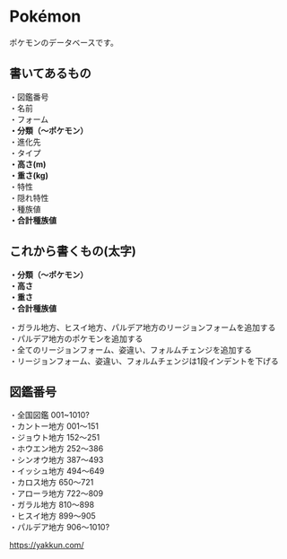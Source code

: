 # Pokémon
ポケモンのデータベースです。

## 書いてあるもの<br>
・図鑑番号<br>
・名前<br>
・フォーム<br>
**・分類（～ポケモン）**<br>
・進化先<br>
・タイプ<br>
**・高さ(m)<br>**
**・重さ(kg)<br>**
・特性<br>
・隠れ特性<br>
・種族値<br>
**・合計種族値<br>**

## これから書くもの(太字)<br>
**・分類（～ポケモン）<br>**
**・高さ<br>**
**・重さ<br>**
**・合計種族値<br>**

・ガラル地方、ヒスイ地方、パルデア地方のリージョンフォームを追加する<br>
・パルデア地方のポケモンを追加する<br>
・全てのリージョンフォーム、姿違い、フォルムチェンジを追加する<br>
・リージョンフォーム、姿違い、フォルムチェンジは1段インデントを下げる<br>

## 図鑑番号<br>
・全国図鑑      001~1010?<br>
・カントー地方  001〜151<br>
・ジョウト地方  152〜251<br>
・ホウエン地方  252〜386<br>
・シンオウ地方  387〜493<br>
・イッシュ地方  494〜649<br>
・カロス地方    650〜721<br>
・アローラ地方  722〜809<br>
・ガラル地方    810〜898<br>
・ヒスイ地方    899〜905<br>
・パルデア地方  906〜1010?<br>

https://yakkun.com/
